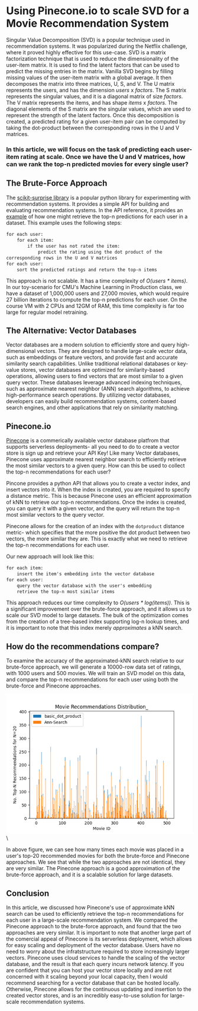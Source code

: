 
# Using Pinecone.io to scale SVD for a Movie Recommendation System

Singular Value Decomposition (SVD) is a popular technique used in recommendation systems. It was popularized during the Netflix challenge, where it proved highly effective for this use-case. SVD is a matrix factorization technique that is used to reduce the dimensionality of the user-item matrix. It is used to find the latent factors that can be used to predict the missing entries in the matrix. Vanilla SVD begins by filling missing values of the user-item matrix with a global average. It then decomposes the matrix into three matrices, U, S, and V. The U matrix represents the users, and has the dimension *users* x *factors*. The S matrix represents the singular values, and it is a diagonal matrix of size *factors*. The V matrix represents the items, and has shape *items* x *factors*. The diagonal elements of the S matrix are the singular values, which are used to represent the strength of the latent factors. Once this decomposition is created, a predicted rating for a given user-item pair can be computed by taking the dot-product between the corresponding rows in the U and V matrices.

### In this article, we will focus on the task of predicting each user-item rating at scale. Once we have the U and V matrices, how can we rank the top-n predicted movies for every single user? 

## The Brute-Force Approach

The [scikit-surprise library](https://surprise.readthedocs.io/en/stable/) is a popular python library for experimenting with recommendation systems. It provides a simple API for building and evaluating recommendation systems. In the API reference, it provides an [example](https://surprise.readthedocs.io/en/stable/FAQ.html#top-n-recommendations-py) of how one might retrieve the top-n predictions for each user in a dataset. This example uses the following steps:
```{verbatim}
for each user:
    for each item:
        if the user has not rated the item:
            predict the rating using the dot product of the corresponding rows in the U and V matrices
for each user:
    sort the predicted ratings and return the top-n items
```
This approach is not scalable. It has a time complexity of *O(users * items)*. In our toy-scenario for CMU's Machine Learning in Production class, we have a dataset of 1,000,000 users and 27,000 movies, which would require 27 billion iterations to compute the top-n predictions for each user. On the course VM with 2 CPUs and 12GM of RAM, this time complexity is far too large for regular model retraining. 

## The Alternative: Vector Databases
Vector databases are a modern solution to efficiently store and query high-dimensional vectors. They are designed to handle large-scale vector data, such as embeddings or feature vectors, and provide fast and accurate similarity search capabilities. Unlike traditional relational databases or key-value stores, vector databases are optimized for similarity-based operations, allowing users to find vectors that are most similar to a given query vector. These databases leverage advanced indexing techniques, such as approximate nearest neighbor (ANN) search algorithms, to achieve high-performance search operations. By utilizing vector databases, developers can easily build recommendation systems, content-based search engines, and other applications that rely on similarity matching.

## Pinecone.io
[Pinecone](https://pinecone.io)  is a commerically available vector database platfrom that supports serverless deployments- all you need to do to create a vector store is sign up and retrieve your API Key! Like many Vector databases, Pinecone uses approximate nearest neighbor search to efficiently retrieve the most similar vectors to a given query. How can this be used to collect the top-n recommendations for each user?

Pincone provides a python API that allows you to create a vector index, and insert vectors into it. When the index is created, you are required to specify a distance metric. This is because Pinecone uses an efficient approximation of kNN to retrieve our top-n recommendations. Once the index is created, you can query it with a given vector, and the query will return the top-n most similar vectors to the query vector.

Pinecone allows for the creation of an index with the `dotproduct` distance metric- which specifies that the more positive the dot product between two vectors, the more similar they are. This is exactly what we need to retrieve the top-n recommendations for each user.

Our new approach will look like this:

```{verbatim}
for each item:
    insert the item's embedding into the vector database
for each user:
    query the vector database with the user's embedding
    retrieve the top-n most similar items
```

This approach reduces our time complexity to *O(users * log(items))*. This is a significant improvement over the brute-force approach, and it allows us to scale our SVD model to large datasets. The bulk of the optimization comes from the creation of a tree-based index supporting log-n lookup times, and it is important to note that this index merely *approximates* a kNN search. 

## How do the recommendations compare?
To examine the accuracy of the approximated-kNN search relative to our brute-force approach, we will generate a 10000-row data set of ratings, with 1000 users and 500 movies. We will train an SVD model on this data, and compare the top-n recommendations for each user using both the brute-force and Pinecone approaches. 

![Recommendation Comparison](Movie_Recommendations_Distribution_.png)\

In above figure, we can see how many times each movie was placed in a user's top-20 recommended movies for both the brute-force and Pinecone approaches. We see that while the two approaches are not identical, they are very similar. The Pinecone approach is a good approximation of the brute-force approach, and it is a scalable solution for large datasets.

## Conclusion
In this article, we discussed how Pinecone's use of approximate kNN search can be used to efficiently retrieve the top-n recommendations for each user in a large-scale recommendation system. We compared the Pinecone approach to the brute-force approach, and found that the two approaches are very similar. It is important to note that another large part of the comercial appeal of Pinecone is its serverless deployment, which allows for easy scaling and deployment of the vector database. Users have no need to worry about the infratstructure required to store increasingly larger vectors. Pinecone uses cloud services to handle the scaling of the vector database, and the result is that each query incurs network latency. If you are confident that you can host your vector store locally and are not concerned with it scaling beyond your local capacity, then I would recommend searching for a vector database that can be hosted locally. Otherwise, Pinecone allows for the continuous updating and insertion to the created vector stores, and is an incredibly easy-to-use solution for large-scale recommendation systems.
